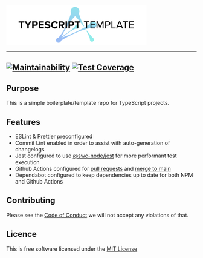 ![TYPESCRIPT TEMPLATE](./.github/assets/readme-logo.svg)

---

[![Maintainability](https://api.codeclimate.com/v1/badges/5a2a1b28eb9b6264d827/maintainability)](https://codeclimate.com/github/ALLCAPSDEV/typescript-template/maintainability) [![Test Coverage](https://api.codeclimate.com/v1/badges/5a2a1b28eb9b6264d827/test_coverage)](https://codeclimate.com/github/ALLCAPSDEV/typescript-template/test_coverage)
---

## Purpose

This is a simple boilerplate/template repo for TypeScript projects.

## Features

* ESLint & Prettier preconfigured
* Commit Lint enabled in order to assist with auto-generation of changelogs
* Jest configured to use [@swc-node/jest](https://www.npmjs.com/package/@swc-node/jest) for more performant test execution
* Github Actions configured for [pull requests](./.github/workflows/pull-request.yml) and [merge to main](./.github/workflows/push_to_main.yml)
* Dependabot configured to keep dependencies up to date for both NPM and Github Actions

## Contributing

Please see the [Code of Conduct](./CODE_OF_CONDUCT.md) we will not accept any violations of that.

## Licence

This is free software licensed under the [MIT License](./LICENSE)
